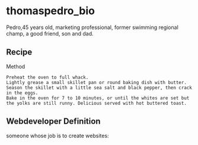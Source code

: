 # thomaspedro_bio

Pedro,45 years old, marketing professional, former swimming regional champ, a good friend, son and dad. 

## Recipe
Method

    Preheat the oven to full whack.
    Lightly grease a small skillet pan or round baking dish with butter.
    Season the skillet with a little sea salt and black pepper, then crack in the eggs.
    Bake in the oven for 7 to 10 minutes, or until the whites are set but the yolks are still runny. Delicious served with hot buttered toast.

## Webdeveloper Definition
someone whose job is to create websites: 


